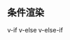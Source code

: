 ## 条件渲染

v-if
v-else
v-else-if
### <template> 上的 v-if
因为 v-if 是一个指令，他必须依附于某个元素。但如果我们想要切换不止一个元素呢？在这种情况下我们可以在一个 <template> 元素上使用 v-if，这只是一个不可见的包装器元素，最后渲染的结果并不会包含这个 <template> 元素
v-else 和 v-else-if 也可以在 <template> 上使用。

### v-show
不同之处在于 v-show 会在 DOM 渲染中保留该元素；v-show 仅切换了该元素上名为 display 的 CSS 属性。

v-show 不支持在 <template> 元素上使用，也没有 v-else 来配合。

### v-if vs v-show
v-if 是“真实的”按条件渲染，因为它确保了条件区块内的事件监听器和子组件都会在切换时被销毁与重建。
v-if 也是懒加载的：如果在初次渲染时条件值为 false，则不会做任何事。条件区块会直到条件首次变为 true 时才渲染。
相比之下，v-show 简单许多，元素无论初始条件如何，始终会被渲染，仅作 CSS class 的切换。
的来说，v-if 在首次渲染时的切换成本比 v-show 更高。因此当你需要非常频繁切换时 v-show 会更好，而运行时不常改变的时候 v-if 会更合适。

### v-for 与 v-if
当它们同时存在于一个节点上时，v-if 比 v-for 的优先级更高。
这意味着 v-if 的条件将无法访问到 v-for 作用域内定义的变量别名：
```vue
<!--
 这会抛出一个错误，因为属性 todo 此时
 没有在该实例上定义
-->
<li v-for="todo in todos" v-if="!todo.isComplete">
  {{ todo.name }}
</li>
```